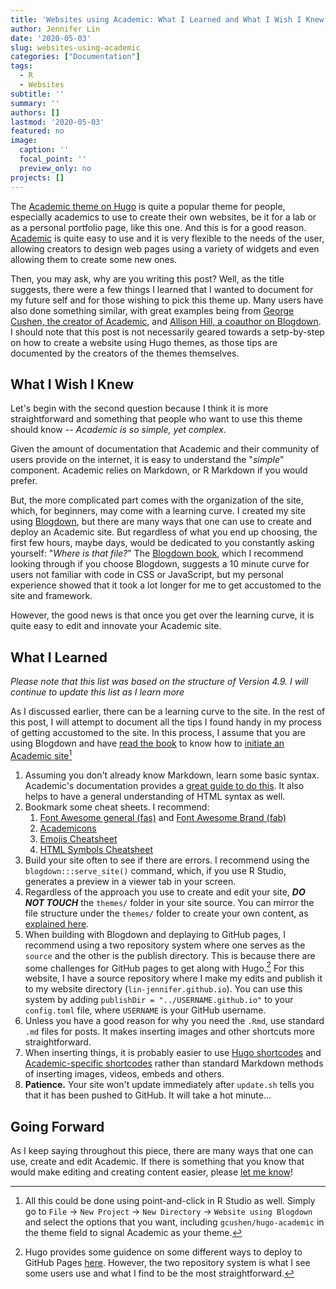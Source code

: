 ```yaml
---
title: 'Websites using Academic: What I Learned and What I Wish I Knew'
author: Jennifer Lin
date: '2020-05-03'
slug: websites-using-academic
categories: ["Documentation"]
tags:
  - R
  - Websites
subtitle: ''
summary: ''
authors: []
lastmod: '2020-05-03'
featured: no
image:
  caption: ''
  focal_point: ''
  preview_only: no
projects: []
---
```


The [Academic theme on Hugo](https://themes.gohugo.io/academic/) is quite a popular theme for people, especially academics to use to create their own websites, be it for a lab or as a personal portfolio page, like this one. And this is for a good reason. [Academic](https://sourcethemes.com/academic/) is quite easy to use and it is very flexible to the needs of the user, allowing creators to design web pages using a variety of widgets and even allowing them to create some new ones.

Then, you may ask, why are you writing this post? Well, as the title suggests, there were a few things I learned that I wanted to document for my future self and for those wishing to pick this theme up. Many users have also done something similar, with great examples being from [George Cushen, the creator of Academic](https://georgecushen.com/create-your-website-with-hugo/), and [Allison Hill, a coauthor on Blogdown](https://alison.rbind.io/post/2019-02-21-hugo-page-bundles/). I should note that this post is not necessarily geared towards a setp-by-step on how to create a website using Hugo themes, as those tips are documented by the creators of the themes themselves.

## What I Wish I Knew

Let's begin with the second question because I think it is more straightforward and something that people who want to use this theme should know -- *Academic is so simple, yet complex*.

Given the amount of documentation that Academic and their community of users provide on the internet, it is easy to understand the "*simple*" component. Academic relies on Markdown, or R Markdown if you would prefer. 

But, the more complicated part comes with the organization of the site, which, for beginners, may come with a learning curve. I created my site using [Blogdown](https://bookdown.org/yihui/blogdown/), but there are many ways that one can use to create and deploy an Academic site. But regardless of what you end up choosing, the first few hours, maybe days, would be dedicated to you constantly asking yourself: "*Where is that file?*" The [Blogdown book](https://bookdown.org/yihui/blogdown/), which I recommend looking through if you choose Blogdown, suggests a 10 minute curve for users not familiar with code in CSS or JavaScript, but my personal experience showed that it took a lot longer for me to get accustomed to the site and framework.

However, the good news is that once you get over the learning curve, it is quite easy to edit and innovate your Academic site.

## What I Learned

*Please note that this list was based on the structure of Version 4.9. I will continue to update this list as I learn more*

As I discussed earlier, there can be a learning curve to the site. In the rest of this post, I will attempt to document all the tips I found handy in my process of getting accustomed to the site. In this process, I assume that you are using Blogdown and have [read the book](https://bookdown.org/yihui/blogdown/) to know how to [initiate an Academic site](https://bookdown.org/yihui/blogdown/other-themes.html)[^1]

1. Assuming you don't already know Markdown, learn some basic syntax. Academic's documentation provides a [great guide to do this](https://sourcethemes.com/academic/docs/writing-markdown-latex/). It also helps to have a general understanding of HTML syntax as well.
2. Bookmark some cheat sheets. I recommend:
    1. [Font Awesome general (fas)](https://fontawesome.com/icons?d=gallery&s=regular,solid) and [Font Awesome Brand (fab)](https://fontawesome.com/icons?d=gallery&s=brands)
    2. [Academicons](https://jpswalsh.github.io/academicons/)
    3. [Emojis Cheatsheet](https://www.webfx.com/tools/emoji-cheat-sheet/)
    4. [HTML Symbols Cheatsheet](https://www.toptal.com/designers/htmlarrows/)
3. Build your site often to see if there are errors. I recommend using the `blogdown:::serve_site()` command, which, if you use R Studio, generates a preview in a viewer tab in your screen.
4. Regardless of the approach you use to create and edit your site, ***DO NOT TOUCH*** the `themes/` folder in your site source. You can mirror the file structure under the `themes/` folder to create your own content, as [explained here](https://sourcethemes.com/academic/docs/page-builder/).
5. When building with Blogdown and deplaying to GitHub pages, I recommend using a two repository system where one serves as the `source` and the other is the publish directory. This is because there are some challenges for GitHub pages to get along with Hugo.[^2] For this website, I have a source repository where I make my edits and publish it to my website directory (`lin-jennifer.github.io`). You can use this system by adding `publishDir = "../USERNAME.github.io"` to your `config.toml` file, where `USERNAME` is your GitHub username.
6. Unless you have a good reason for why you need the `.Rmd`, use standard `.md` files for posts. It makes inserting images and other shortcuts more straightforward.
7. When inserting things, it is probably easier to use [Hugo shortcodes](https://gohugo.io/content-management/shortcodes/) and [Academic-specific shortcodes](https://sourcethemes.com/academic/docs/writing-markdown-latex/#icons) rather than standard Markdown methods of inserting images, videos, embeds and others.
8. **Patience.** Your site won't update immediately after `update.sh` tells you that it has been pushed to GitHub. It will take a hot minute...

[^1]: All this could be done using point-and-click in R Studio as well. Simply go to `File` &rarr; `New Project` &rarr; `New Directory` &rarr; `Website using Blogdown` and select the options that you want, including `gcushen/hugo-academic` in the theme field to signal Academic as your theme.

[^2]: Hugo provides some guidence on some different ways to deploy to GitHub Pages [here](https://gohugo.io/hosting-and-deployment/hosting-on-github/). However, the two repository system is what I see some users use and what I find to be the most straightforward.

## Going Forward

As I keep saying throughout this piece, there are many ways that one can use, create and edit Academic. If there is something that you know that would make editing and creating content easier, please [let me know](https://lin-jennifer.github.io/#contact)!